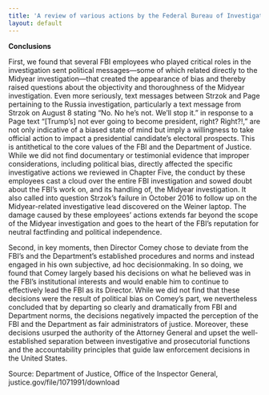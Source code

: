 ```yaml
---
title: 'A review of various actions by the Federal Bureau of Investigation and Department of Justice in advance of the 2016 election'
layout: default
---
```


**Conclusions**

First, we found that several FBI employees who played critical roles in the investigation sent political messages—some of which related directly to the Midyear investigation—that created the appearance of bias and thereby raised questions about the objectivity and thoroughness of the Midyear investigation. Even more seriously, text messages between Strzok and Page pertaining to the Russia investigation, particularly a text message from Strzok on August 8 stating “No. No he’s not. We’ll stop it.” in response to a Page text “[Trump’s] not ever going to become president, right? Right?!,” are not only indicative of a biased state of mind but imply a willingness to take official action to impact a presidential candidate’s electoral prospects. This is antithetical to the core values of the FBI and the Department of Justice. While we did not find documentary or testimonial evidence that improper considerations, including political bias, directly affected the specific investigative actions we reviewed in Chapter Five, the conduct by these employees cast a cloud over the entire FBI investigation and sowed doubt about the FBI’s work on, and its handling of, the Midyear investigation. It also called into question Strzok’s failure in October 2016 to follow up on the Midyear-related investigative lead discovered on the Weiner laptop. The damage caused by these employees’ actions extends far beyond the scope of the Midyear investigation and goes to the heart of the FBI’s reputation for neutral factfinding and political independence.

Second, in key moments, then Director Comey chose to deviate from the FBI’s and the Department’s established procedures and norms and instead engaged in his own subjective, ad hoc decisionmaking. In so doing, we found that Comey largely based his decisions on what he believed was in the FBI’s institutional interests and would enable him to continue to effectively lead the FBI as its Director. While we did not find that these decisions were the result of political bias on Comey’s part, we nevertheless concluded that by departing so clearly and dramatically from FBI and Department norms, the decisions negatively impacted the perception of the FBI and the Department as fair administrators of justice. Moreover, these decisions usurped the authority of the Attorney General and upset the well-established separation between investigative and prosecutorial functions and the accountability principles that guide law enforcement decisions in the United States.

Source: Department of Justice, Office of the Inspector General, justice.gov/file/1071991/download